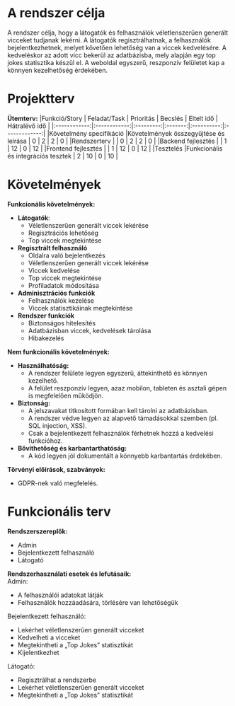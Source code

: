 # A rendszer célja
A rendszer célja, hogy a látogatók és felhasználók véletlenszerűen generált vicceket tudjanak lekérni. A látogatók regisztrálhatnak, a felhasználók bejelentkezhetnek, melyet követően lehetőség van a viccek kedvelésére. A kedveléskor az adott vicc bekerül az adatbázisba, mely alapján egy top jokes statisztika készül el. A weboldal egyszerű, reszponzív felületet kap a könnyen kezelhetőség érdekében.

# Projektterv
**Ütemterv:**
|Funkció/Story | Feladat/Task | Prioritás | Becslés | Eltelt idő | Hátralévő idő | 
|:------------:|:------------:|:---------:|:-------:|:----------:|:-------------:|
|Követelmény specifikáció |Követelmények összegyűjtése és leírása | 0 | 2 | 2 | 0 |
|Rendszerterv | | 0 | 2 | 2 | 0 |
|Backend fejlesztés | | 1 | 12 | 0 | 12 |
|Frontend fejlesztés | | 1 | 12 | 0 | 12 |
|Tesztelés |Funkcionális és integrációs tesztek | 2 | 10 | 0 | 10 |

# Követelmények
**Funkcionális követelmények:**
* **Látogatók**: 
  - Véletlenszerűen generált viccek lekérése
  - Regisztrációs lehetőség
  - Top viccek megtekintése
* **Regisztrált felhasználó**
  - Oldalra való bejelentkezés
  - Véletlenszerűen generált viccek lekérése
  - Viccek kedvelése
  - Top viccek megtekintése
  - Profiladatok módosítása
* **Adminisztrációs funkciók**
  - Felhasználók kezelése
  - Viccek statisztikáinak megtekintése
* **Rendszer funkciók**
  - Biztonságos hitelesítés
  - Adatbázisban viccek, kedvelések tárolása
  - Hibakezelés

**Nem funkcionális követelmények:**
* **Használhatóság:**
  - A rendszer felülete legyen egyszerű, áttekinthető és könnyen kezelhető.
  - A felület reszponzív legyen, azaz mobilon, tableten és asztali gépen is megfelelően működjön.
* **Biztonság:**
  - A jelszavakat titkosított formában kell tárolni az adatbázisban.
  - A rendszer védve legyen az alapvető támadásokkal szemben (pl. SQL injection, XSS).
  - Csak a bejelentkezett felhasználók férhetnek hozzá a kedvelési funkcióhoz.
* **Bővíthetőség és karbantarthatóság:**
  - A kód legyen jól dokumentált a könnyebb karbantartás érdekében.
  
**Törvényi előírások, szabványok:**
  - GDPR-nek való megfelelés.

# Funkcionális terv
**Rendszerszereplők:**
* Admin 
* Bejelentkezett felhasználó
* Látogató

**Rendszerhasználati esetek és lefutásaik:** \
Admin:
* A felhasználói adatokat látják
* Felhasználók hozzáadására, törlésére van lehetőségük

Bejelentkezett felhasználó:
* Lekérhet véletlenszerűen generált vicceket
* Kedvelheti a vicceket
* Megtekintheti a „Top Jokes” statisztikát
* Kijelentkezhet

Látogató:
* Regisztrálhat a rendszerbe
* Lekérhet véletlenszerűen generált vicceket
* Megtekintheti a „Top Jokes” statisztikát
